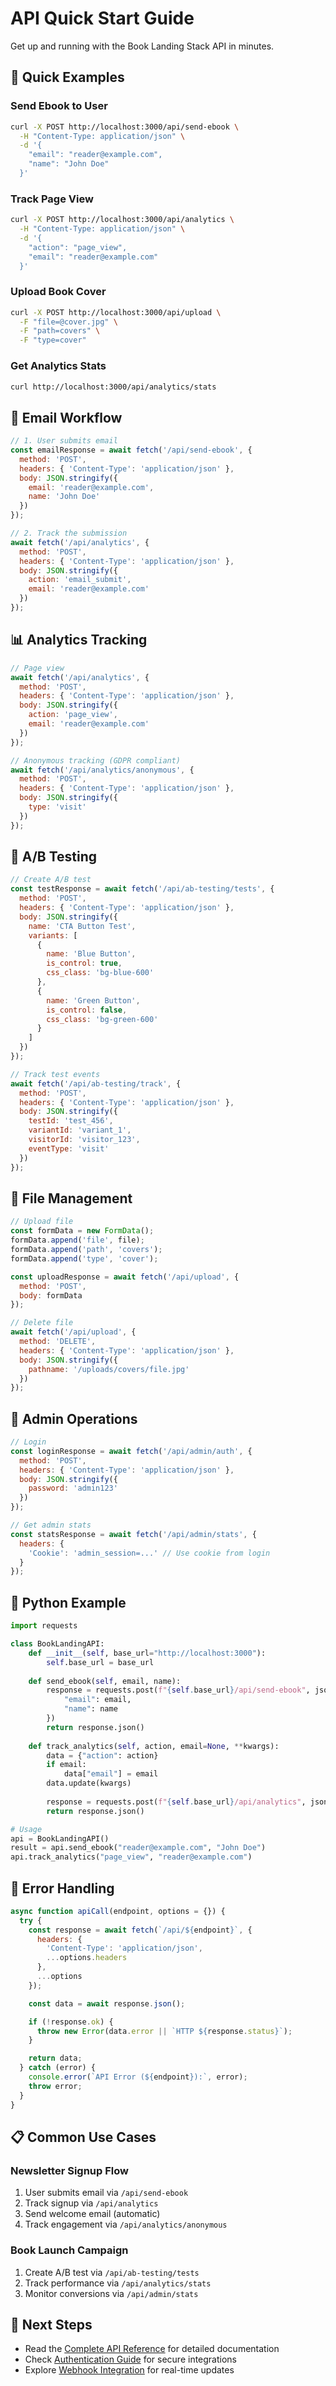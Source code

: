 # API Quick Start Guide

Get up and running with the Book Landing Stack API in minutes.

## 🚀 Quick Examples

### Send Ebook to User

```bash
curl -X POST http://localhost:3000/api/send-ebook \
  -H "Content-Type: application/json" \
  -d '{
    "email": "reader@example.com",
    "name": "John Doe"
  }'
```

### Track Page View

```bash
curl -X POST http://localhost:3000/api/analytics \
  -H "Content-Type: application/json" \
  -d '{
    "action": "page_view",
    "email": "reader@example.com"
  }'
```

### Upload Book Cover

```bash
curl -X POST http://localhost:3000/api/upload \
  -F "file=@cover.jpg" \
  -F "path=covers" \
  -F "type=cover"
```

### Get Analytics Stats

```bash
curl http://localhost:3000/api/analytics/stats
```

## 📧 Email Workflow

```javascript
// 1. User submits email
const emailResponse = await fetch('/api/send-ebook', {
  method: 'POST',
  headers: { 'Content-Type': 'application/json' },
  body: JSON.stringify({
    email: 'reader@example.com',
    name: 'John Doe'
  })
});

// 2. Track the submission
await fetch('/api/analytics', {
  method: 'POST',
  headers: { 'Content-Type': 'application/json' },
  body: JSON.stringify({
    action: 'email_submit',
    email: 'reader@example.com'
  })
});
```

## 📊 Analytics Tracking

```javascript
// Page view
await fetch('/api/analytics', {
  method: 'POST',
  headers: { 'Content-Type': 'application/json' },
  body: JSON.stringify({
    action: 'page_view',
    email: 'reader@example.com'
  })
});

// Anonymous tracking (GDPR compliant)
await fetch('/api/analytics/anonymous', {
  method: 'POST',
  headers: { 'Content-Type': 'application/json' },
  body: JSON.stringify({
    type: 'visit'
  })
});
```

## 🎯 A/B Testing

```javascript
// Create A/B test
const testResponse = await fetch('/api/ab-testing/tests', {
  method: 'POST',
  headers: { 'Content-Type': 'application/json' },
  body: JSON.stringify({
    name: 'CTA Button Test',
    variants: [
      {
        name: 'Blue Button',
        is_control: true,
        css_class: 'bg-blue-600'
      },
      {
        name: 'Green Button',
        is_control: false,
        css_class: 'bg-green-600'
      }
    ]
  })
});

// Track test events
await fetch('/api/ab-testing/track', {
  method: 'POST',
  headers: { 'Content-Type': 'application/json' },
  body: JSON.stringify({
    testId: 'test_456',
    variantId: 'variant_1',
    visitorId: 'visitor_123',
    eventType: 'visit'
  })
});
```

## 📁 File Management

```javascript
// Upload file
const formData = new FormData();
formData.append('file', file);
formData.append('path', 'covers');
formData.append('type', 'cover');

const uploadResponse = await fetch('/api/upload', {
  method: 'POST',
  body: formData
});

// Delete file
await fetch('/api/upload', {
  method: 'DELETE',
  headers: { 'Content-Type': 'application/json' },
  body: JSON.stringify({
    pathname: '/uploads/covers/file.jpg'
  })
});
```

## 🔐 Admin Operations

```javascript
// Login
const loginResponse = await fetch('/api/admin/auth', {
  method: 'POST',
  headers: { 'Content-Type': 'application/json' },
  body: JSON.stringify({
    password: 'admin123'
  })
});

// Get admin stats
const statsResponse = await fetch('/api/admin/stats', {
  headers: {
    'Cookie': 'admin_session=...' // Use cookie from login
  }
});
```

## 🐍 Python Example

```python
import requests

class BookLandingAPI:
    def __init__(self, base_url="http://localhost:3000"):
        self.base_url = base_url
    
    def send_ebook(self, email, name):
        response = requests.post(f"{self.base_url}/api/send-ebook", json={
            "email": email,
            "name": name
        })
        return response.json()
    
    def track_analytics(self, action, email=None, **kwargs):
        data = {"action": action}
        if email:
            data["email"] = email
        data.update(kwargs)
        
        response = requests.post(f"{self.base_url}/api/analytics", json=data)
        return response.json()

# Usage
api = BookLandingAPI()
result = api.send_ebook("reader@example.com", "John Doe")
api.track_analytics("page_view", "reader@example.com")
```

## 🚨 Error Handling

```javascript
async function apiCall(endpoint, options = {}) {
  try {
    const response = await fetch(`/api/${endpoint}`, {
      headers: {
        'Content-Type': 'application/json',
        ...options.headers
      },
      ...options
    });

    const data = await response.json();

    if (!response.ok) {
      throw new Error(data.error || `HTTP ${response.status}`);
    }

    return data;
  } catch (error) {
    console.error(`API Error (${endpoint}):`, error);
    throw error;
  }
}
```

## 📋 Common Use Cases

### Newsletter Signup Flow
1. User submits email via `/api/send-ebook`
2. Track signup via `/api/analytics`
3. Send welcome email (automatic)
4. Track engagement via `/api/analytics/anonymous`

### Book Launch Campaign
1. Create A/B test via `/api/ab-testing/tests`
2. Track performance via `/api/analytics/stats`
3. Monitor conversions via `/api/admin/stats`

## 🔗 Next Steps

- Read the [Complete API Reference](./api.md) for detailed documentation
- Check [Authentication Guide](./authentication.md) for secure integrations
- Explore [Webhook Integration](./webhooks.md) for real-time updates
